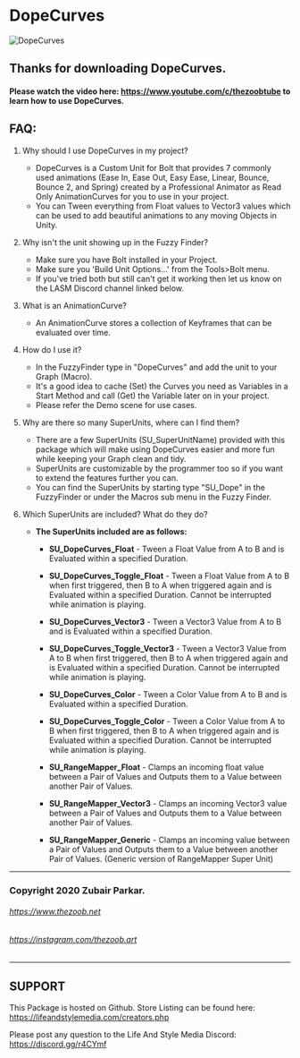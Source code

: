 # DopeCurves

![DopeCurves](https://i.imgur.com/2R1QLfD.png)

## Thanks for downloading DopeCurves.

#### Please watch the video here: https://www.youtube.com/c/thezoobtube to learn how to use DopeCurves.

## FAQ:

 1. Why should I use DopeCurves in my project?
	- DopeCurves is a Custom Unit for Bolt that provides 7 commonly used animations (Ease In, Ease Out, Easy Ease, Linear, Bounce, Bounce 2, and Spring) created by a Professional Animator as Read Only AnimationCurves for you to use in your project.
	- You can Tween everything from Float values to Vector3 values which can be used to add beautiful animations to any moving Objects in Unity.

 2. Why isn't the unit showing up in the Fuzzy Finder?
	- Make sure you have Bolt installed in your Project.
	- Make sure you 'Build Unit Options...' from the Tools>Bolt menu.
	- If you've tried both but still can't get it working then let us know on the LASM Discord channel linked below.

 3. What is an AnimationCurve?
	- An AnimationCurve stores a collection of Keyframes that can be evaluated over time. 

 4. How do I use it?
	- In the FuzzyFinder type in "DopeCurves" and add the unit to your Graph (Macro). 
	- It's a good idea to cache (Set) the Curves you need as Variables in a Start Method and call (Get) the Variable later on in your project.
	- Please refer the Demo scene for use cases.

 5. Why are there so many SuperUnits, where can I find them?
	- There are a few SuperUnits (SU_SuperUnitName) provided with this package which will make using DopeCurves easier and more fun while keeping your Graph clean and tidy.
	- SuperUnits are customizable by the programmer too so if you want to extend the features further you can.
	- You can find the SuperUnits by starting type "SU_Dope" in the FuzzyFinder or under the Macros sub menu in the Fuzzy Finder.

 6. Which SuperUnits are included? What do they do?
	- **The SuperUnits included are as follows:**

		- **SU_DopeCurves_Float** - Tween a Float Value from A to B and is Evaluated within a specified Duration.
		- **SU_DopeCurves_Toggle_Float** - Tween a Float Value from A to B when first triggered, then B to A when triggered again and is Evaluated within a specified Duration. Cannot be interrupted while animation is playing.

		- **SU_DopeCurves_Vector3** - Tween a Vector3 Value from A to B and is Evaluated within a specified Duration.
		- **SU_DopeCurves_Toggle_Vector3** - Tween a Vector3 Value from A to B when first triggered, then B to A when triggered again and is Evaluated within a specified Duration. Cannot be interrupted while animation is playing.

		- **SU_DopeCurves_Color** - Tween a Color Value from A to B and is Evaluated within a specified Duration.
		- **SU_DopeCurves_Toggle_Color** - Tween a Color Value from A to B when first triggered, then B to A when triggered again and is Evaluated within a specified Duration. Cannot be interrupted while animation is playing.

		- **SU_RangeMapper_Float** - Clamps an incoming float value between a Pair of Values and Outputs them to a Value between another Pair of Values.
		- **SU_RangeMapper_Vector3** - Clamps an incoming Vector3 value between a Pair of Values and Outputs them to a Value between another Pair of Values.
		- **SU_RangeMapper_Generic** - Clamps an incoming value between a Pair of Values and Outputs them to a Value between another Pair of Values. (Generic version of RangeMapper Super Unit)

--------------------------------------

### Copyright 2020 Zubair Parkar.
###### https://www.thezoob.net
###### https://instagram.com/thezoob.art
--------------------------------------

SUPPORT
--------------------------------------
This Package is hosted on Github.
Store Listing can be found here: https://lifeandstylemedia.com/creators.php

Please post any question to the Life And Style Media Discord:
https://discord.gg/r4CYmf
